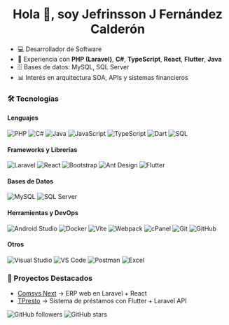 <h1 align="center">Hola 👋, soy Jefrinsson J Fernández Calderón</h1>

- 💻 Desarrollador de Software
- 🚀 Experiencia con **PHP (Laravel)**, **C#**, **TypeScript**, **React**, **Flutter**, **Java**
- 🗄️ Bases de datos: MySQL, SQL Server
- 📊 Interés en arquitectura SOA, APIs y sistemas financieros

### 🛠️ Tecnologías

#### Lenguajes
![PHP](https://img.shields.io/badge/PHP-777BB4?style=for-the-badge&logo=php&logoColor=white)
![C#](https://img.shields.io/badge/C%23-239120?style=for-the-badge&logo=c-sharp&logoColor=white)
![Java](https://img.shields.io/badge/Java-007396?style=for-the-badge&logo=java&logoColor=white)
![JavaScript](https://img.shields.io/badge/JavaScript-F7DF1E?style=for-the-badge&logo=javascript&logoColor=black)
![TypeScript](https://img.shields.io/badge/TypeScript-3178C6?style=for-the-badge&logo=typescript&logoColor=white)
![Dart](https://img.shields.io/badge/Dart-0175C2?style=for-the-badge&logo=dart&logoColor=white)
![SQL](https://img.shields.io/badge/SQL-003B57?style=for-the-badge&logo=database&logoColor=white)

#### Frameworks y Librerías
![Laravel](https://img.shields.io/badge/Laravel-FF2D20?style=for-the-badge&logo=laravel&logoColor=white)
![React](https://img.shields.io/badge/React-20232A?style=for-the-badge&logo=react&logoColor=61DAFB)
![Bootstrap](https://img.shields.io/badge/Bootstrap-7952B3?style=for-the-badge&logo=bootstrap&logoColor=white)
![Ant Design](https://img.shields.io/badge/Ant%20Design-0170FE?style=for-the-badge&logo=antdesign&logoColor=white)
![Flutter](https://img.shields.io/badge/Flutter-02569B?style=for-the-badge&logo=flutter&logoColor=white)

#### Bases de Datos
![MySQL](https://img.shields.io/badge/MySQL-4479A1?style=for-the-badge&logo=mysql&logoColor=white)
![SQL Server](https://img.shields.io/badge/SQL%20Server-CC2927?style=for-the-badge&logo=microsoftsqlserver&logoColor=white)

#### Herramientas y DevOps
![Android Studio](https://img.shields.io/badge/Android%20Studio-3DDC84?style=for-the-badge&logo=androidstudio&logoColor=white)
![Docker](https://img.shields.io/badge/Docker-2496ED?style=for-the-badge&logo=docker&logoColor=white)
![Vite](https://img.shields.io/badge/Vite-646CFF?style=for-the-badge&logo=vite&logoColor=white)
![Webpack](https://img.shields.io/badge/Webpack-8DD6F9?style=for-the-badge&logo=webpack&logoColor=black)
![cPanel](https://img.shields.io/badge/cPanel-FF6C2C?style=for-the-badge&logo=cpanel&logoColor=white)
![Git](https://img.shields.io/badge/Git-F05032?style=for-the-badge&logo=git&logoColor=white)
![GitHub](https://img.shields.io/badge/GitHub-181717?style=for-the-badge&logo=github&logoColor=white)

#### Otros
![Visual Studio](https://img.shields.io/badge/Visual%20Studio-5C2D91?style=for-the-badge&logo=visualstudio&logoColor=white)
![VS Code](https://img.shields.io/badge/VS%20Code-007ACC?style=for-the-badge&logo=visualstudiocode&logoColor=white)
![Postman](https://img.shields.io/badge/Postman-FF6C37?style=for-the-badge&logo=postman&logoColor=white)
![Excel](https://img.shields.io/badge/Excel-217346?style=for-the-badge&logo=microsoft-excel&logoColor=white)


### 📌 Proyectos Destacados
- [Comsys Next](#) → ERP web en Laravel + React
- [TPresto](#) → Sistema de préstamos con Flutter + Laravel API

![GitHub followers](https://img.shields.io/github/followers/4rDevCode?style=social)
![GitHub stars](https://img.shields.io/github/stars/4rDevCode?style=social)
